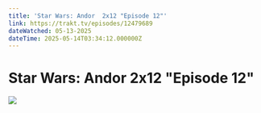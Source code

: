 ```yaml
---
title: 'Star Wars: Andor  2x12 "Episode 12"' 
link: https://trakt.tv/episodes/12479689
dateWatched: 05-13-2025
dateTime: 2025-05-14T03:34:12.000000Z
---
```

# Star Wars: Andor  2x12 "Episode 12"

![](https://walter-r2.trakt.tv/images/episodes/012/479/689/screenshots/thumb/28f0571147.jpg)